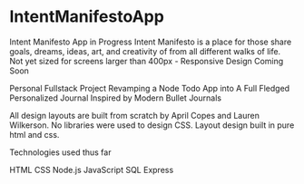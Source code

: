 # IntentManifestoApp
Intent Manifesto App in Progress
Intent Manifesto is a place for those share goals, dreams, ideas, art, and creativity of from all different walks of life.
Not yet sized for screens larger than 400px - Responsive Design Coming Soon

Personal Fullstack Project Revamping a Node Todo App into A Full Fledged Personalized Journal
Inspired by Modern Bullet Journals

All design layouts are built from scratch by April Copes and Lauren Wilkerson. No libraries were used to design CSS. 
Layout design built in pure html and css.

Technologies used thus far

HTML
CSS
Node.js
JavaScript
SQL
Express
